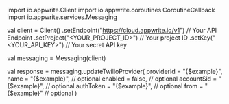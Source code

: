 import io.appwrite.Client
import io.appwrite.coroutines.CoroutineCallback
import io.appwrite.services.Messaging

val client = Client()
    .setEndpoint("https://cloud.appwrite.io/v1") // Your API Endpoint
    .setProject("<YOUR_PROJECT_ID>") // Your project ID
    .setKey("<YOUR_API_KEY>") // Your secret API key

val messaging = Messaging(client)

val response = messaging.updateTwilioProvider(
    providerId = "{$example}",
    name = "{$example}", // optional
    enabled = false, // optional
    accountSid = "{$example}", // optional
    authToken = "{$example}", // optional
    from = "{$example}" // optional
)
